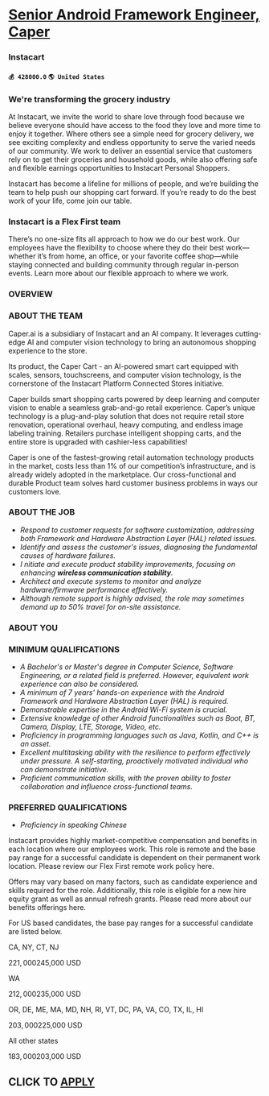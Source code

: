 # [Senior Android Framework Engineer, Caper](https://www.remotewlb.com/apply/senior-android-framework-engineer-caper-74512)  
### Instacart  
#### `💰 428000.0` `🌎 United States`  

### We're transforming the grocery industry

At Instacart, we invite the world to share love through food because we believe everyone should have access to the food they love and more time to enjoy it together. Where others see a simple need for grocery delivery, we see exciting complexity and endless opportunity to serve the varied needs of our community. We work to deliver an essential service that customers rely on to get their groceries and household goods, while also offering safe and flexible earnings opportunities to Instacart Personal Shoppers.

Instacart has become a lifeline for millions of people, and we’re building the team to help push our shopping cart forward. If you’re ready to do the best work of your life, come join our table.

### Instacart is a Flex First team

There’s no one-size fits all approach to how we do our best work. Our employees have the flexibility to choose where they do their best work—whether it’s from home, an office, or your favorite coffee shop—while staying connected and building community through regular in-person events. Learn more about our flexible approach to where we work.

### OVERVIEW

### ABOUT THE TEAM

Caper.ai is a subsidiary of Instacart and an AI company. It leverages cutting-edge AI and computer vision technology to bring an autonomous shopping experience to the store.

Its product, the Caper Cart - an AI-powered smart cart equipped with scales, sensors, touchscreens, and computer vision technology, is the cornerstone of the Instacart Platform Connected Stores initiative.

Caper builds smart shopping carts powered by deep learning and computer vision to enable a seamless grab-and-go retail experience. Caper’s unique technology is a plug-and-play solution that does not require retail store renovation, operational overhaul, heavy computing, and endless image labeling training. Retailers purchase intelligent shopping carts, and the entire store is upgraded with cashier-less capabilities!

Caper is one of the fastest-growing retail automation technology products in the market, costs less than 1% of our competition’s infrastructure, and is already widely adopted in the marketplace. Our cross-functional and durable Product team solves hard customer business problems in ways our customers love.

### ABOUT THE JOB

  *  _Respond to customer requests for software customization, addressing both Framework and Hardware Abstraction Layer (HAL) related issues._
  *  _Identify and assess the customer's issues, diagnosing the fundamental causes of hardware failures._
  *  _I_ _nitiate and execute product stability improvements, focusing on enhancing **wireless communication stability**._
  *  _Architect and execute systems to monitor and analyze hardware/firmware performance effectively._
  *  _Although remote support is highly advised, the role may sometimes demand up to 50% travel for on-site assistance._

### ABOUT YOU

### MINIMUM QUALIFICATIONS

  *  _A Bachelor's or Master's degree in Computer Science, Software Engineering, or a related field is preferred. However, equivalent work experience can also be considered._
  *  _A minimum of 7 years' hands-on experience with the Android Framework and Hardware Abstraction Layer (HAL) is required._
  *  _Demonstrable expertise in the Android Wi-Fi system is crucial._
  *  _Extensive knowledge of other Android functionalities such as Boot, BT, Camera, Display, LTE, Storage, Video, etc._
  *  _Proficiency in programming languages such as Java, Kotlin, and C++ is an asset._
  *  _Excellent multitasking ability with the resilience to perform effectively under pressure._ _A self-starting, proactively motivated individual who can demonstrate initiative._
  *  _Proficient communication skills, with the proven ability to foster collaboration and influence cross-functional teams._

### PREFERRED QUALIFICATIONS

  *  _Proficiency in speaking Chinese_

Instacart provides highly market-competitive compensation and benefits in each location where our employees work. This role is remote and the base pay range for a successful candidate is dependent on their permanent work location. Please review our Flex First remote work policy here.

Offers may vary based on many factors, such as candidate experience and skills required for the role. Additionally, this role is eligible for a new hire equity grant as well as annual refresh grants. Please read more about our benefits offerings here.  
  
For US based candidates, the base pay ranges for a successful candidate are listed below.

CA, NY, CT, NJ

$221,000$245,000 USD

WA

$212,000$235,000 USD

OR, DE, ME, MA, MD, NH, RI, VT, DC, PA, VA, CO, TX, IL, HI

$203,000$225,000 USD

All other states

$183,000$203,000 USD

  
## CLICK TO [APPLY](https://www.remotewlb.com/apply/senior-android-framework-engineer-caper-74512)

